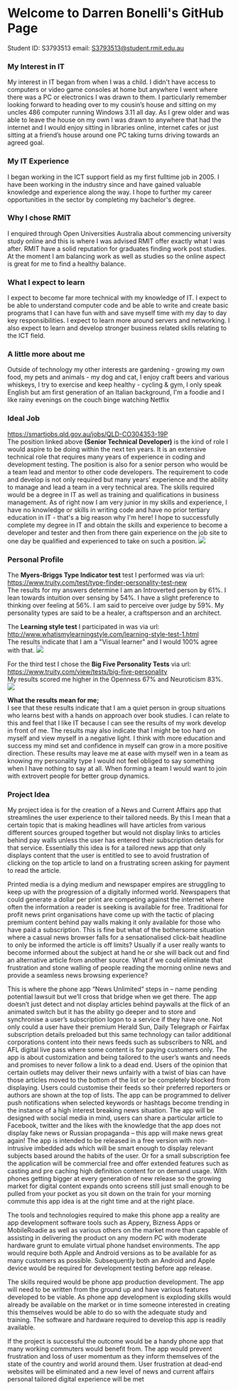 # Welcome to Darren Bonelli's GitHub Page
Student ID: S3793513 email: <S3793513@student.rmit.edu.au>

### My Interest in IT
My interest in IT began from when I was a child. I didn't have access to computers or video game consoles at home but anywhere I went where there was a PC or electronics I was drawn to them. I particularly remember looking forward to heading over to my cousin’s house and sitting on my uncles 486 computer running Windows 3.11 all day. As I grew older and was able to leave the house on my own I was drawn to anywhere that had the internet and I would enjoy sitting in libraries online, internet cafes or just sitting at a friend’s house around one PC taking turns driving towards an agreed goal. 

### My IT Experience
I began working in the ICT support field as my first fulltime job in 2005. I have been working in the industry since and have gained valuable knowledge and experience along the way. I hope to further my career opportunities in the sector by completing my bachelor's degree.

### Why I chose RMIT
I enquired through Open Universities Australia about commencing university study online and this is where I was advised RMIT offer exactly what I was after. RMIT have a solid reputation for graduates finding work post studies. At the moment I am balancing work as well as studies so the online aspect is great for me to find a healthy balance.

### What I expect to learn
I expect to become far more technical with my knowledge of IT. I expect to be able to understand computer code and be able to write and create basic programs that I can have fun with and save myself time with my day to day key responsibilities. I expect to learn more around servers and networking. I also expect to learn and develop stronger business related skills relating to the ICT field.

### A little more about me
Outside of technology my other interests are gardening - growing my own food, my pets and animals - my dog and cat, I enjoy craft beers and various whiskeys, I try to exercise and keep healthy - cycling & gym, I only speak English but am first generation of an Italian background, I'm a foodie and I like rainy evenings on the couch binge watching Netflix

### Ideal Job
<https://smartjobs.qld.gov.au/jobs/QLD-CO304353-19P>
<br />The position linked above **(Senior Technical Developer)** is the kind of role I would aspire to be doing within the next ten years. It is an extensive technical role that requires many years of experience in coding and development testing. The position is also for a senior person who would be a team lead and mentor to other code developers. The requirement to code and develop is not only required but many years' experience and the ability to manage and lead a team in a very technical area. The skills required would be a degree in IT as well as training and qualifications in business management. As of right now I am very junior in my skills and experience, I have no knowledge or skills in writing code and have no prior tertiary education in IT - that's a big reason why I'm here! I hope to successfully complete my degree in IT and obtain the skills and experience to become a developer and tester and then from there gain experience on the job site to one day be qualified and experienced to take on such a position.
![](images/idealjob.PNG)

### Personal Profile
The **Myers-Briggs Type Indicator test** test I performed was via url: <https://www.truity.com/test/type-finder-personality-test-new>
<br />The results for my answers determine I am an Introverted person by 61%.
I lean towards intuition over sensing by 54%.
I have a slight preference to thinking over feeling at 56%.
I am said to perceive over judge by 59%.
My personality types are said to be a healer, a craftsperson and an architect.

The **Learning style test** I participated in was via url: <http://www.whatismylearningstyle.com/learning-style-test-1.html>
<br />The results indicate that I am a "Visual learner" and I would 100% agree with that.
![](images/learningstyle.png)

For the third test I chose the **Big Five Personality Tests** via url: <https://www.truity.com/view/tests/big-five-personality>
<br />My results scored me higher in the Openness 67% and Neuroticism 83%.
![](images/ocean.PNG)

**What the results mean for me;**
<br />I see that these results indicate that I am a quiet person in group situations who learns best with a hands on approach over book studies. I can relate to this and feel that I like IT because I can see the results of my work develop in front of me. The results may also indicate that I might be too hard on myself and view myself in a negative light. I think with more education and success my mind set and confidence in myself can grow in a more positive direction. These results may leave me at ease with myself wen in a team as knowing my personality type I would not feel obliged to say something when I have nothing to say at all. When forming a team I would want to join with extrovert people for better group dynamics.

### Project Idea
My project idea is for the creation of a News and Current Affairs app that streamlines the user experience to their tailored needs. By this I mean that a certain topic that is making headlines will have articles from various different sources grouped together but would not display links to articles behind pay walls unless the user has entered their subscription details for that service. Essentially this idea is for a tailored news app that only displays content that the user is entitled to see to avoid frustration of clicking on the top article to land on a frustrating screen asking for payment to read the article.

Printed media is a dying medium and newspaper empires are struggling to keep up with the progression of a digitally informed world. Newspapers that could generate a dollar per print are competing against the internet where often the information a reader is seeking is available for free. Traditional for profit news print organisations have come up with the tactic of placing premium content behind pay walls making it only available for those who have paid a subscription. This is fine but what of the bothersome situation where a casual news browser falls for a sensationalised click-bait headline to only be informed the article is off limits? Usually if a user really wants to become informed about the subject at hand he or she will back out and find an alternative article from another source. What if we could eliminate that frustration and stone walling of people reading the morning online news and provide a seamless news browsing experience?

This is where the phone app “News Unlimited” steps in – name pending potential lawsuit but we’ll cross that bridge when we get there. The app doesn’t just detect and not display articles behind paywalls at the flick of an animated switch but it has the ability go deeper and to store and synchronise a user’s subscription logon to a service if they have one.  Not only could a user have their premium Herald Sun, Daily Telegraph or Fairfax subscription details preloaded but this same technology can tailor additional corporations content into their news feeds such as subscribers to NRL and AFL digital live pass where some content is for paying customers only. The app is about customization and being tailored to the user’s wants and needs and promises to never follow a link to a dead end. Users of the opinion that certain outlets may deliver their news unfairly with a twist of bias can have those articles moved to the bottom of the list or be completely blocked from displaying. Users could customise their feeds so their preferred reporters or authors are shown at the top of lists. The app can be programmed to deliver push notifications when selected keywords or hashtags become trending in the instance of a high interest breaking news situation. The app will be designed with social media in mind, users can share a particular article to Facebook, twitter and the likes with the knowledge that the app does not display fake news or Russian propaganda – this app will make news great again! The app is intended to be released in a free version with non-intrusive imbedded ads which will be smart enough to display relevant subjects based around the habits of the user. Or for a small subscription fee the application will be commercial free and offer extended features such as casting and pre caching high definition content for on demand usage. With phones getting bigger at every generation of new release so the growing market for digital content expands onto screens still just small enough to be pulled from your pocket as you sit down on the train for your morning commute this app idea is at the right time and at the right place.

The tools and technologies required to make this phone app a reality are app development software tools such as Appery, Bizness Apps or MobileRoadie as well as various others on the market more than capable of assisting in delivering the product on any modern PC with moderate hardware grunt to emulate virtual phone handset environments. The app would require both Apple and Android versions as to be available for as many customers as possible. Subsequently both an Android and Apple device would be required for development testing before app release.

The skills required would be phone app production development. The app will need to be written from the ground up and have various features developed to be viable. As phone app development is exploding skills would already be available on the market or in time someone interested in creating this themselves would be able to do so with the adequate study and training.  The software and hardware required to develop this app is readily available.

If the project is successful the outcome would be a handy phone app that many working commuters would benefit from. The app would prevent frustration and loss of user momentum as they inform themselves of the state of the country and world around them. User frustration at dead-end websites will be eliminated and a new level of news and current affairs personal tailored digital experience will be met
